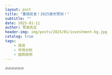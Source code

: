 ```yaml
---
layout: post
title: "重磅突发！2025救市预测！"
subtitle: ""
date: 2025-01-11
author: 梵高先生
header-img: img/posts/2025/01/investment-bg.jpg
catalog: true
tags:
    - 投资
    - 市场分析
    - 趋势研究
---
```


🔥🔥🔥🔥🔥🔥